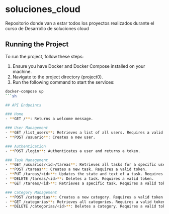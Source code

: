 # soluciones_cloud
Repositorio donde van a estar todos los proyectos realizados durante el curso de Desarrollo de soluciones cloud


## Running the Project

To run the project, follow these steps:

1. Ensure you have Docker and Docker Compose installed on your machine.
2. Navigate to the project directory (project0).
3. Run the following command to start the services:

```sh
docker-compose up
```sh

## API Endpoints

### Home
- **GET /**: Returns a welcome message.

### User Management
- **GET /list_users**: Retrieves a list of all users. Requires a valid token.
- **POST /usuario**: Creates a new user.

### Authentication
- **POST /login**: Authenticates a user and returns a token.

### Task Management
- **GET /usuarios/<id>/tareas**: Retrieves all tasks for a specific user. Requires a valid token.
- **POST /tareas**: Creates a new task. Requires a valid token.
- **PUT /tareas/<id>**: Updates the state and text of a task. Requires a valid token.
- **DELETE /tareas/<id>**: Deletes a task. Requires a valid token.
- **GET /tareas/<id>**: Retrieves a specific task. Requires a valid token.

### Category Management
- **POST /categorias**: Creates a new category. Requires a valid token.
- **GET /categorias**: Retrieves all categories. Requires a valid token.
- **DELETE /categorias/<id>**: Deletes a category. Requires a valid token.
